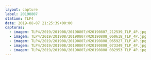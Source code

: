 ```yaml
---
layout: capture
label: 20190807
station: TLP4
date: 2019-08-07 21:25:39+00:00
capturas:
  - imagem: TLP4/2019/201908/20190807/M20190807_212539_TLP_4P.jpg
  - imagem: TLP4/2019/201908/20190807/M20190808_060618_TLP_4P.jpg
  - imagem: TLP4/2019/201908/20190807/M20190808_065927_TLP_4P.jpg
  - imagem: TLP4/2019/201908/20190807/M20190808_073349_TLP_4P.jpg
  - imagem: TLP4/2019/201908/20190807/M20190808_082953_TLP_4P.jpg
---
```


